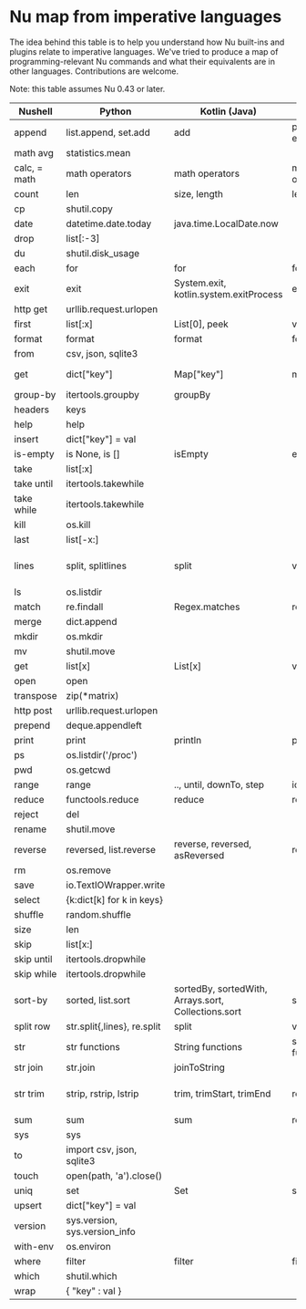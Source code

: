 # Nu map from imperative languages

The idea behind this table is to help you understand how Nu built-ins and plugins relate to imperative languages. We've tried to produce a map of programming-relevant Nu commands and what their equivalents are in other languages. Contributions are welcome.

Note: this table assumes Nu 0.43 or later.

| Nushell      | Python                        | Kotlin (Java)                                       | C++                     | Rust                                          |
| ------------ | ----------------------------- | --------------------------------------------------- | ----------------------- | --------------------------------------------- |
| append       | list.append, set.add          | add                                                 | push_back, emplace_back | push, push_back                               |
| math avg     | statistics.mean               |                                                     |                         |                                               |
| calc, = math | math operators                | math operators                                      | math operators          | math operators                                |
| count        | len                           | size, length                                        | length                  | len                                           |
| cp           | shutil.copy                   |                                                     |                         |                                               |
| date         | datetime.date.today           | java.time.LocalDate.now                             |                         |                                               |
| drop         | list[:-3]                     |                                                     |                         |                                               |
| du           | shutil.disk_usage             |                                                     |                         |                                               |
| each         | for                           | for                                                 | for                     | for                                           |
| exit         | exit                          | System.exit, kotlin.system.exitProcess              | exit                    | exit                                          |
| http get     | urllib.request.urlopen        |                                                     |                         |                                               |
| first        | list[:x]                      | List[0], peek                                       | vector[0], top          | Vec[0]                                        |
| format       | format                        | format                                              | format                  | format!                                       |
| from         | csv, json, sqlite3            |                                                     |                         |                                               |
| get          | dict[\"key\"]                 | Map[\"key\"]                                        | map[\"key\"]            | HashMap["key"], get, entry                    |
| group-by     | itertools.groupby             | groupBy                                             |                         | group_by                                      |
| headers      | keys                          |                                                     |                         |                                               |
| help         | help                          |                                                     |                         |                                               |
| insert       | dict[\"key\"] = val           |                                                     |                         |                                               |
| is-empty     | is None, is []                | isEmpty                                             | empty                   | is_empty                                      |
| take         | list[:x]                      |                                                     |                         | &Vec[..x]                                     |
| take until   | itertools.takewhile           |                                                     |                         |                                               |
| take while   | itertools.takewhile           |                                                     |                         |                                               |
| kill         | os.kill                       |                                                     |                         |                                               |
| last         | list[-x:]                     |                                                     |                         | &Vec[Vec.len()-1]                             |
| lines        | split, splitlines             | split                                               | views::split            | split, split_whitespace, rsplit, lines        |
| ls           | os.listdir                    |                                                     |                         |                                               |
| match        | re.findall                    | Regex.matches                                       | regex_match             |                                               |
| merge        | dict.append                   |                                                     |                         |                                               |
| mkdir        | os.mkdir                      |                                                     |                         |                                               |
| mv           | shutil.move                   |                                                     |                         |                                               |
| get          | list[x]                       | List[x]                                             | vector[x]               | Vec[x]                                        |
| open         | open                          |                                                     |                         |                                               |
| transpose    | zip(\*matrix)                 |                                                     |                         |                                               |
| http post    | urllib.request.urlopen        |                                                     |                         |                                               |
| prepend      | deque.appendleft              |                                                     |                         |                                               |
| print        | print                         | println                                             | printf                  | println!                                      |
| ps           | os.listdir('/proc')           |                                                     |                         |                                               |
| pwd          | os.getcwd                     |                                                     |                         |                                               |
| range        | range                         | .., until, downTo, step                             | iota                    | ..                                            |
| reduce       | functools.reduce              | reduce                                              | reduce                  | fold, rfold, scan                             |
| reject       | del                           |                                                     |                         |                                               |
| rename       | shutil.move                   |                                                     |                         |                                               |
| reverse      | reversed, list.reverse        | reverse, reversed, asReversed                       | reverse                 | rev                                           |
| rm           | os.remove                     |                                                     |                         |                                               |
| save         | io.TextIOWrapper.write        |                                                     |                         |                                               |
| select       | {k:dict[k] for k in keys}     |                                                     |                         |                                               |
| shuffle      | random.shuffle                |                                                     |                         |                                               |
| size         | len                           |                                                     |                         |                                               |
| skip         | list[x:]                      |                                                     |                         | &Vec[x..],skip                                |
| skip until   | itertools.dropwhile           |                                                     |                         |                                               |
| skip while   | itertools.dropwhile           |                                                     |                         | skip_while                                    |
| sort-by      | sorted, list.sort             | sortedBy, sortedWith, Arrays.sort, Collections.sort | sort                    | sort                                          |
| split row    | str.split{,lines}, re.split   | split                                               | views::split            | split                                         |
| str          | str functions                 | String functions                                    | string functions        | &str, String functions                        |
| str join     | str.join                      | joinToString                                        |                         | join                                          |
| str trim     | strip, rstrip, lstrip         | trim, trimStart, trimEnd                            | regex                   | trim, trim*{start,end}, strip*{suffix,prefix} |
| sum          | sum                           | sum                                                 | reduce                  | sum                                           |
| sys          | sys                           |                                                     |                         |                                               |
| to           | import csv, json, sqlite3     |                                                     |                         |                                               |
| touch        | open(path, 'a').close()       |                                                     |                         |                                               |
| uniq         | set                           | Set                                                 | set                     | HashSet                                       |
| upsert       | dict[\"key\"] = val           |                                                     |                         |                                               |
| version      | sys.version, sys.version_info |                                                     |                         |                                               |
| with-env     | os.environ                    |                                                     |                         |                                               |
| where        | filter                        | filter                                              | filter                  | filter                                        |
| which        | shutil.which                  |                                                     |                         |                                               |
| wrap         | { "key" : val }               |                                                     |                         |                                               |
